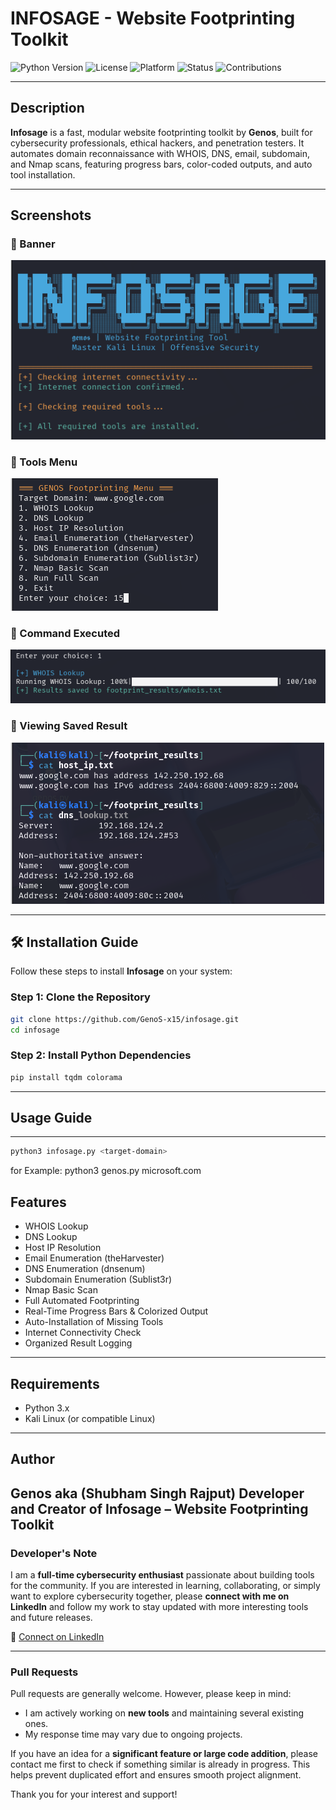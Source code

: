 #  INFOSAGE - Website Footprinting Toolkit
![Python Version](https://img.shields.io/badge/python-3.8%2B-blue)
![License](https://img.shields.io/badge/license-MIT-green)
![Platform](https://img.shields.io/badge/platform-Kali%20Linux-lightgrey)
![Status](https://img.shields.io/badge/status-Stable-brightgreen)
![Contributions](https://img.shields.io/badge/contributions-Welcome-orange)

---

##  Description
**Infosage** is a fast, modular website footprinting toolkit by **Genos**, built for cybersecurity professionals, ethical hackers, and penetration testers. It automates domain reconnaissance with WHOIS, DNS, email, subdomain, and Nmap scans, featuring progress bars, color-coded outputs, and auto tool installation.

---
## Screenshots

### 🔸 Banner
![Banner](banner.png)

### 🔸 Tools Menu
![Tools Menu](tools.png)

### 🔸 Command Executed
![Command Executed](cmdrun.png)

### 🔸 Viewing Saved Result
![View Saved Result](result.png)

---
## 🛠️ Installation Guide

Follow these steps to install **Infosage** on your system:

### Step 1: Clone the Repository
```bash
git clone https://github.com/GenoS-x15/infosage.git
cd infosage
```
### Step 2: Install Python Dependencies
```bash
pip install tqdm colorama
```
---
## Usage Guide
---
```bash
python3 infosage.py <target-domain>
```
  for Example: python3 genos.py microsoft.com

## Features
- WHOIS Lookup
- DNS Lookup
- Host IP Resolution
- Email Enumeration (theHarvester)
- DNS Enumeration (dnsenum)
- Subdomain Enumeration (Sublist3r)
- Nmap Basic Scan
- Full Automated Footprinting
- Real-Time Progress Bars & Colorized Output
- Auto-Installation of Missing Tools
- Internet Connectivity Check
- Organized Result Logging

---

## Requirements
- Python 3.x
- Kali Linux (or compatible Linux)
---
## Author
Genos aka (Shubham Singh Rajput)
Developer and Creator of Infosage – Website Footprinting Toolkit
---
### Developer's Note

I am a **full-time cybersecurity enthusiast** passionate about building tools for the community. If you are interested in learning, collaborating, or simply want to explore cybersecurity together, please **connect with me on LinkedIn** and follow my work to stay updated with more interesting tools and future releases.

🔗 [Connect on LinkedIn](https://www.linkedin.com/in/r-shubham02/) 

---

###  Pull Requests

Pull requests are generally welcome. However, please keep in mind:
- I am actively working on **new tools** and maintaining several existing ones.
- My response time may vary due to ongoing projects.

If you have an idea for a **significant feature or large code addition**, please contact me first to check if something similar is already in progress. This helps prevent duplicated effort and ensures smooth project alignment.

Thank you for your interest and support! 
